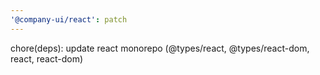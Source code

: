 ```yaml
---
'@company-ui/react': patch
---
```


chore(deps): update react monorepo (@types/react, @types/react-dom, react, react-dom)
